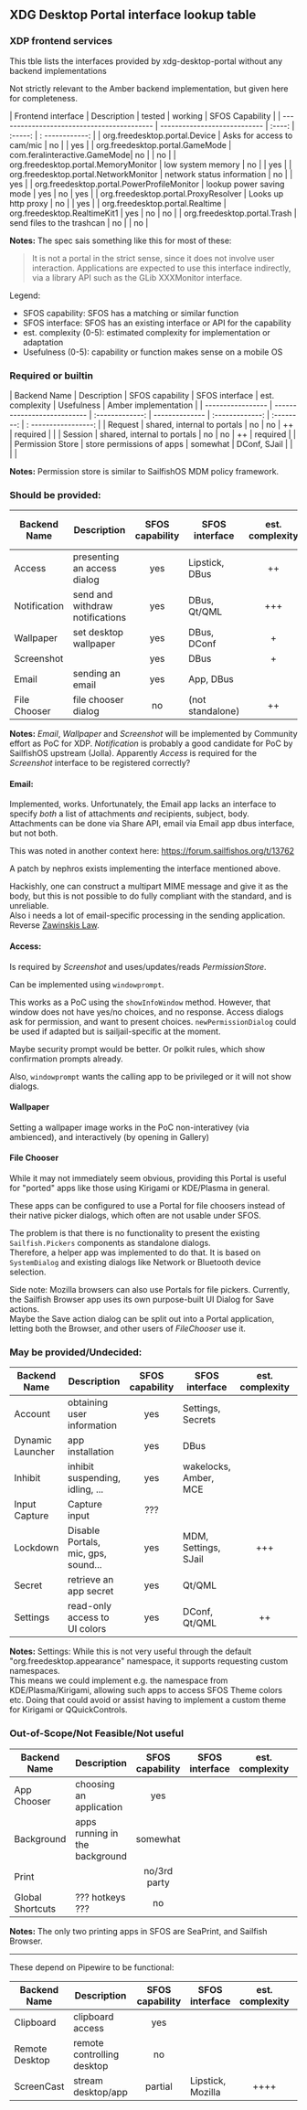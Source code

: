 ## XDG Desktop Portal interface lookup table

### XDP frontend services

This tble lists the interfaces provided by xdg-desktop-portal without any backend implementations

Not strictly relevant to the Amber backend implementation, but given here for completeness.

| Frontend interface                         | Description                  | tested | working | SFOS Capability |
| ------------------------------------------ | ---------------------------- | :----: | :-----: | : ------------: |
| org.freedesktop.portal.Device              | Asks for access to cam/mic   | no     |         | yes             |
| org.freedesktop.portal.GameMode            | com.feralinteractive.GameMode| no     |         | no              |
| org.freedesktop.portal.MemoryMonitor       | low system memory            | no     |         | yes             |
| org.freedesktop.portal.NetworkMonitor      | network status information   | no     |         | yes             |
| org.freedesktop.portal.PowerProfileMonitor | lookup power saving mode     | yes    |   no    | yes             |
| org.freedesktop.portal.ProxyResolver       | Looks up http proxy          | no     |         | yes             |
| org.freedesktop.portal.Realtime            | org.freedesktop.RealtimeKit1 | yes    |   no    | no              |
| org.freedesktop.portal.Trash               | send files to the trashcan   | no     |         | no              |

**Notes:**
The spec sais something like this for most of these:
> It is not a portal in the strict sense, since it does not involve user
> interaction. Applications are expected to use this interface indirectly, via
> a library API such as the GLib XXXMonitor interface.


Legend:

 - SFOS capability: SFOS has a matching or similar function
 - SFOS interface:  SFOS has an existing interface or API for the capability
 - est. complexity (0-5): estimated complexity for implementation or adaptation
 - Usefulness (0-5): capability or function makes sense on a mobile OS


### Required or builtin

| Backend Name      | Description                     | SFOS capability | SFOS interface | est. complexity | Usefulness | Amber implementation |
| ----------------- | ---------------------------     | :-------------: | -------------- | :-------------: | :--------: | : -----------------: |
|  Request          | shared, internal to portals     |      no         |     no         |     ++          | required   |                      |
|  Session          | shared, internal to portals     |      no         |     no         |     ++          | required   |                      |
|  Permission Store | store permissions of apps       |  somewhat       | DConf, SJail   |                 |            |                      |

**Notes:**
Permission store is similar to SailfishOS MDM policy framework.

### Should be provided:
| Backend Name      | Description                     | SFOS capability | SFOS interface | est. complexity | Usefulness | Amber implementation status    |
| ----------------- | ---------------------------     | :-------------: | -------------- | :-------------: | :--------: | :----------------------------: |
|  Access           | presenting an access dialog     |  yes            | Lipstick, DBus |   ++            |  required  |  partial, Jolla changes needed |
|  Notification     | send and withdraw notifications |  yes            | DBus, Qt/QML   |   +++           |  ++++      |  not started                   |
|  Wallpaper        | set desktop wallpaper           |  yes            | DBus, DConf    |   +             |  +++       |  experimental                  |
|  Screenshot       |                                 |  yes            | DBus           |   +             |            |  experimental                  |
|  Email            | sending an email                |  yes            | App, DBus      |                 |            |  partial                       |
|  File Chooser     | file chooser dialog             |  no             | (not standalone) | ++            |  +++       |  experimental                  |

**Notes:**
*Email*, *Wallpaper* and *Screenshot* will be implemented by Community effort as PoC for XDP.
*Notification* is probably a good candidate for PoC by SailfishOS upstream (Jolla).
Apparently *Access* is required for the *Screenshot* interface to be registered correctly?

#### Email:
Implemented, works.
Unfortunately, the Email app lacks an interface to specify *both* a list of
attachments *and* recipients, subject, body.
Attachments can be done via Share API, email via Email app dbus interface, but not both.

This was noted in another context here:
https://forum.sailfishos.org/t/13762

A patch by nephros exists implementing the interface mentioned above.

Hackishly, one can construct a multipart MIME message and give it as the body, but this is not
possible to do fully compliant with the standard, and is unreliable.  
Also i needs a lot of email-specific processing in the sending application.
Reverse [Zawinskis Law](https://www.catb.org/jargon/html/Z/Zawinskis-Law.html).

#### Access:
Is required by *Screenshot* and uses/updates/reads *PermissionStore*.

Can be implemented using `windowprompt`.

This works as a PoC using the `showInfoWindow` method. However, that window does
not have yes/no choices, and no response. Access dialogs ask for permission,
and want to present choices.
`newPermissionDialog` could be used if adapted but is sailjail-specific at the moment.

Maybe security prompt would be better. Or polkit rules, which show confirmation prompts already.

Also, `windowprompt` wants the calling app to be privileged or it will not show dialogs.

#### Wallpaper
Setting a wallpaper image works in the PoC non-interativey (via ambienced), and
interactively (by opening in Gallery)

#### File Chooser
While it may not immediately seem obvious, providing this Portal is useful for
"ported" apps like those using Kirigami or KDE/Plasma in general.

These apps can be configured to use a Portal for file choosers instead of their
native picker dialogs, which often are not usable under SFOS.

The problem is that there is no functionality to present the existing
`Sailfish.Pickers` components as standalone dialogs.  
Therefore, a helper app was implemented to do that. It is based on
`SystemDialog` and existing dialogs like Network or Bluetooth device selection.

Side note: Mozilla browsers can also use Portals for file pickers. Currently,
the Sailfish Browser app uses its own purpose-built UI Dialog for Save actions.  
Maybe the Save action dialog can be split out into a Portal application,
letting both the Browser, and other users of *FileChooser* use it.

### May be provided/Undecided:

| Backend Name      | Description                          | SFOS capability | SFOS interface | est. complexity | Usefulness |
| ----------------- | ------------------------------------ | :-------------: | -------------- | :-------------: | :--------: |
|  Account          | obtaining user information           |  yes            | Settings, Secrets |              |            |
|  Dynamic Launcher | app installation                     |  yes            | DBus           |                 |            |
|  Inhibit          | inhibit suspending, idling, ...      |  yes            | wakelocks, Amber, MCE |          | +++        |
|  Input Capture    | Capture input                        |  ???            |                |                 |            |
|  Lockdown         | Disable Portals, mic, gps, sound...  |  yes            | MDM, Settings, SJail | +++       | +++        |
|  Secret           | retrieve an app secret               |  yes            | Qt/QML         |                 | +          |
|  Settings         | read-only access to UI colors        |  yes            | DConf, Qt/QML  |   ++            | +          |

**Notes:**
Settings: While this is not very useful through the default
"org.freedesktop.appearance" namespace, it supports requesting custom
namespaces.  
This means we could implement e.g. the namespace from KDE/Plasma/Kirigami, allowing such apps to access SFOS Theme colors etc.
Doing that could avoid or assist having to implement a custom theme for Kirigami or QQuickControls.

### Out-of-Scope/Not Feasible/Not useful

| Backend Name      | Description                     | SFOS capability | SFOS interface | est. complexity | Usefulness |
| ----------------- | ---------------------------     | :-------------: | -------------- | :-------------: | :--------: |
|  App Chooser      | choosing an application         |  yes            |                |                 |            |
|  Background       | apps running in the background  |  somewhat       |                |                 |            |
|  Print            |                                 |  no/3rd party   |                |                 |            |
|  Global Shortcuts | ??? hotkeys ???                 |  no             |                |                 |            |

**Notes:**
The only two printing apps in SFOS are SeaPrint, and Sailfish Browser.


----

These depend on Pipewire to be functional:

| Backend Name      | Description                     | SFOS capability | SFOS interface | est. complexity | Usefulness |
| ----------------- | ---------------------------     | :-------------: | -------------- | :-------------: | :--------: |
|  Clipboard        | clipboard access                |  yes            |                |                 |            |
|  Remote Desktop   | remote controlling desktop      |  no             |                |                 |  ++        |
|  ScreenCast       | stream desktop/app              |  partial        | Lipstick, Mozilla |  ++++        |  ++++      |
